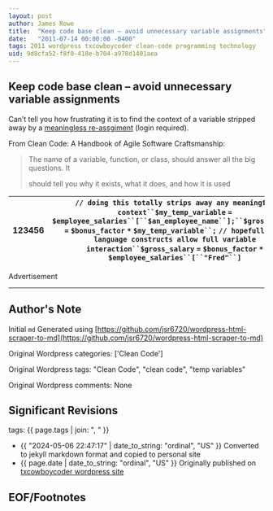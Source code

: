 ```yaml
---
layout: post
author: James Rowe
title:  "Keep code base clean – avoid unnecessary variable assignments"
date:   "2011-07-14 00:00:00 -0400"
tags: 2011 wordpress txcowboycoder clean-code programming technology
uid: 9d8cfa52-f8f0-418e-b704-a978d1401aea
---
```



## Keep code base clean – avoid unnecessary variable assignments


Can’t tell you how frustrating it is to find the context of a variable stripped away by a [meaningless re-assgiment](http://my.safaribooksonline.com/book/software-engineering-and-development/agile-development/9780136083238/meaningful-names/18) (login required).


From Clean Code: A Handbook of Agile Software Craftsmanship:



> The name of a variable, function, or class, should answer all the big questions. It  
> 
>  should tell you why it exists, what it does, and how it is used




| 123456 | `// doing this totally strips away any meaningful context``$my_temp_variable` `=` `$employee_salaries``[``$an_employee_name``];``$gross_salary` `=` `$bonus_factor` `*` `$my_temp_variable``;` `// hopefully the language constructs allow full variable interaction``$gross_salary` `=` `$bonus_factor` `*` `$employee_salaries``[``"Fred"``]` |
| --- | --- |


Advertisement 

---

## Author's Note

Initial `md` Generated using [https://github.com/jsr6720/wordpress-html-scraper-to-md](https://github.com/jsr6720/wordpress-html-scraper-to-md)

Original Wordpress categories: ['Clean Code']

Original Wordpress tags: "Clean Code", "clean code", "temp variables"

Original Wordpress comments: None

## Significant Revisions

tags: {{ page.tags | join: ", " }} <!-- todo move this somewhere -->

- {{ "2024-05-06 22:47:17" | date_to_string: "ordinal", "US" }} Converted to jekyll markdown format and copied to personal site
- {{ page.date | date_to_string: "ordinal", "US" }} Originally published on [txcowboycoder wordpress site](https://txcowboycoder.wordpress.com/2011/07/14/keep-code-base-clean-avoid-unnecessary-variable-assignments/)

## EOF/Footnotes

